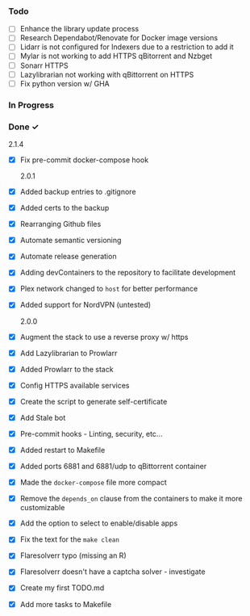 ### Todo

- [ ] Enhance the library update process
- [ ] Research Dependabot/Renovate for Docker image versions
- [ ] Lidarr is not configured for Indexers due to a restriction to add it
- [ ] Mylar is not working to add HTTPS qBitorrent and Nzbget
- [ ] Sonarr HTTPS
- [ ] Lazylibrarian not working with qBittorrent on HTTPS
- [ ] Fix python version w/ GHA

### In Progress

### Done ✓

2.1.4

- [x] Fix pre-commit docker-compose hook

  2.0.1

- [x] Added backup entries to .gitignore
- [x] Added certs to the backup
- [x] Rearranging Github files
- [x] Automate semantic versioning
- [x] Automate release generation
- [x] Adding devContainers to the repository to facilitate development
- [x] Plex network changed to `host` for better performance
- [x] Added support for NordVPN (untested)

  2.0.0

- [x] Augment the stack to use a reverse proxy w/ https
- [x] Add Lazylibrarian to Prowlarr
- [x] Added Prowlarr to the stack
- [x] Config HTTPS available services
- [x] Create the script to generate self-certificate
- [x] Add Stale bot
- [x] Pre-commit hooks - Linting, security, etc...
- [x] Added restart to Makefile
- [x] Added ports 6881 and 6881/udp to qBittorrent container
- [x] Made the `docker-compose` file more compact
- [x] Remove the `depends_on` clause from the containers to make it more customizable
- [x] Add the option to select to enable/disable apps
- [x] Fix the text for the `make clean`
- [x] Flaresolverr typo (missing an R)
- [x] Flaresolverr doesn't have a captcha solver - investigate
- [x] Create my first TODO.md
- [x] Add more tasks to Makefile
